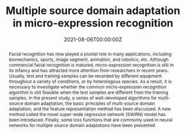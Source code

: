 ---
title: 'Multiple source domain adaptation in micro-expression recognition'

# Authors
# If you created a profile for a user (e.g. the default `admin` user), write the username (folder name) here
# and it will be replaced with their full name and linked to their profile.
authors:
  - Xiaorui Zhang
  - admin
  - Wei Sun
  - Aiguo Song

# Author notes (optional)
# author_notes:
  # - 'Equal contribution'
  # - 'Equal contribution'

date: '2021-08-06T00:00:00Z'
doi: '10.1007/s12652-020-02569-9'

# Schedule page publish date (NOT publication's date).
publishDate: '2020-11-20T00:00:00Z'

# Publication type.
# Legend: 0 = Uncategorized; 1 = Conference paper; 2 = Journal article;
# 3 = Preprint / Working Paper; 4 = Report; 5 = Book; 6 = Book section;
# 7 = Thesis; 8 = Patent
publication_types: ['2']

# Publication name and optional abbreviated publication name.
publication: '*Journal of Ambient Intelligence and Humanized Computing*'
publication_short: '*Journal of Ambient Intelligence and Humanized Computing*'

abstract: Facial recognition has now played a pivotal role in many applications, including biomechanics, sports, image segment, animation, and robotics, etc. Although commercial facial recognition is matured, micro-expression recognition is still in its infancy and has attracted more attention from researchers in recent years. Usually, test and training samples can be recorded by different equipment throughout a variety of conditions, or by heterologous species. As a result, it is necessary to investigate whether the common micro-expression recognition algorithm is still feasible when the test samples are different from the training samples. In the present study, a series of well-developed algorithms for multi-source domain adaptation, the basic principles of multi-source domain adaptation, and the feature representation method has been discussed. A new method called the novel super-wide regression network (SWiRN) model has been introduced. Finally, some loss functions that are commonly used in neural networks for multiple source domain adaptations have been presented.

# Summary. An optional shortened abstract.
summary: Facial recognition has now played a pivotal role in many applications, including biomechanics, sports, image segment, animation, and robotics, etc. Although commercial facial recognition is matured, micro-expression recognition is still in its infancy and has attracted more attention from researchers in recent years. Usually, test and training samples can be recorded by different equipment throughout a variety of conditions, or by heterologous species. As a result, it is necessary to investigate whether the common micro-expression recognition algorithm is still feasible when the test samples are different from the training samples. In the present study, a series of well-developed algorithms for multi-source domain adaptation, the basic principles of multi-source domain adaptation, and the feature representation method has been discussed. A new method called the novel super-wide regression network (SWiRN) model has been introduced. Finally, some loss functions that are commonly used in neural networks for multiple source domain adaptations have been presented.

tags: ["Micro-expression recognition","Multi-source domain adaptation","Super wide regression network model"]

# Display this page in the Featured widget?
featured: true

# Custom links (uncomment lines below)
# links:
# - name: Custom Link
#   url: http://example.org

url_pdf: 'https://link.springer.com/content/pdf/10.1007/s12652-020-02569-9.pdf'
url_code: ''
url_dataset: ''
url_poster: ''
url_project: ''
url_slides: ''
url_source: 'https://link.springer.com/article/10.1007/s12652-020-02569-9'
url_video: ''

# Featured image
# To use, add an image named `featured.jpg/png` to your page's folder.
image:
  caption: ''
  focal_point: ''
  preview_only: false

# Associated Projects (optional).
#   Associate this publication with one or more of your projects.
#   Simply enter your project's folder or file name without extension.
#   E.g. `internal-project` references `content/project/internal-project/index.md`.
#   Otherwise, set `projects: []`.
projects: ''

# Slides (optional).
#   Associate this publication with Markdown slides.
#   Simply enter your slide deck's filename without extension.
#   E.g. `slides: "example"` references `content/slides/example/index.md`.
#   Otherwise, set `slides: ""`.
slides: ''
---